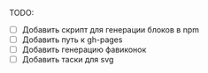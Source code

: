 TODO:

* [ ] Добавить скрипт для генерации блоков в npm
* [ ] Добавить путь к gh-pages
* [ ] Добавить генерацию фавиконок
* [ ] Добавить таски для svg
